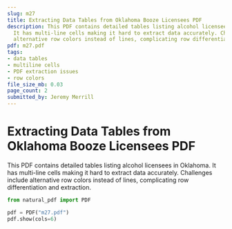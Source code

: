 ```yaml
---
slug: m27
title: Extracting Data Tables from Oklahoma Booze Licensees PDF
description: This PDF contains detailed tables listing alcohol licensees in Oklahoma.
  It has multi-line cells making it hard to extract data accurately. Challenges include
  alternative row colors instead of lines, complicating row differentiation and extraction.
pdf: m27.pdf
tags:
- data tables
- multiline cells
- PDF extraction issues
- row colors
file_size_mb: 0.03
page_count: 2
submitted_by: Jeremy Merrill
---
```

# Extracting Data Tables from Oklahoma Booze Licensees PDF

This PDF contains detailed tables listing alcohol licensees in Oklahoma. It has multi-line cells making it hard to extract data accurately. Challenges include alternative row colors instead of lines, complicating row differentiation and extraction.

```python
from natural_pdf import PDF

pdf = PDF("m27.pdf")
pdf.show(cols=6)
```
